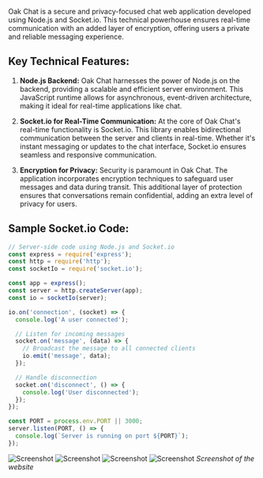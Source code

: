 Oak Chat is a secure and privacy-focused chat web application developed using Node.js and Socket.io. This technical powerhouse ensures real-time communication with an added layer of encryption, offering users a private and reliable messaging experience.

## Key Technical Features:

1. **Node.js Backend:**
   Oak Chat harnesses the power of Node.js on the backend, providing a scalable and efficient server environment. This JavaScript runtime allows for asynchronous, event-driven architecture, making it ideal for real-time applications like chat.

2. **Socket.io for Real-Time Communication:**
   At the core of Oak Chat's real-time functionality is Socket.io. This library enables bidirectional communication between the server and clients in real-time. Whether it's instant messaging or updates to the chat interface, Socket.io ensures seamless and responsive communication.

3. **Encryption for Privacy:**
   Security is paramount in Oak Chat. The application incorporates encryption techniques to safeguard user messages and data during transit. This additional layer of protection ensures that conversations remain confidential, adding an extra level of privacy for users.

## Sample Socket.io Code:

```javascript
// Server-side code using Node.js and Socket.io
const express = require('express');
const http = require('http');
const socketIo = require('socket.io');

const app = express();
const server = http.createServer(app);
const io = socketIo(server);

io.on('connection', (socket) => {
  console.log('A user connected');

  // Listen for incoming messages
  socket.on('message', (data) => {
    // Broadcast the message to all connected clients
    io.emit('message', data);
  });

  // Handle disconnection
  socket.on('disconnect', () => {
    console.log('User disconnected');
  });
});

const PORT = process.env.PORT || 3000;
server.listen(PORT, () => {
  console.log(`Server is running on port ${PORT}`);
});
```

![Screenshot](assets/posts/2016-04-16-oak-chat/1.webp "Screenshot")
![Screenshot](assets/posts/2016-04-16-oak-chat/2.webp "Screenshot")
![Screenshot](assets/posts/2016-04-16-oak-chat/3.webp "Screenshot")
![Screenshot](assets/posts/2016-04-16-oak-chat/4.webp "Screenshot")
*Screenshot of the website*